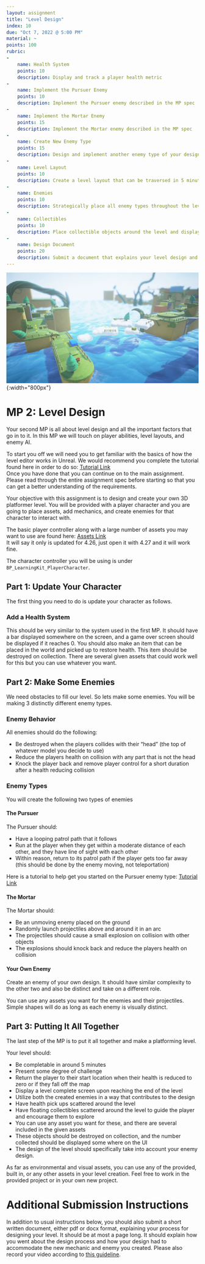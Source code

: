 ```yaml
---
layout: assignment
title: "Level Design"
index: 10
due: "Oct 7, 2022 @ 5:00 PM"
material: ~
points: 100
rubric:
-
    name: Health System
    points: 10
    description: Display and track a player health metric
-
    name: Implement the Pursuer Enemy
    points: 10
    description: Implement the Pursuer enemy described in the MP spec
-
    name: Implement the Mortar Enemy
    points: 15
    description: Implement the Mortar enemy described in the MP spec
-
    name: Create New Enemy Type
    points: 15
    description: Design and implement another enemy type of your design
-
    name: Level Layout
    points: 10
    description: Create a level layout that can be traversed in 5 minutes and has a level complete screen
-
    name: Enemies
    points: 10
    description: Strategically place all enemy types throughout the level
-
    name: Collectibles
    points: 10
    description: Place collectible objects around the level and display them on the UI
-
    name: Design Document
    points: 20
    description: Submit a document that explains your level design and design decisions
---
```

![Matrix](https://github.com/illinois-cs498gd/illinois-cs498gd.github.io/raw/main/img/platform.PNG){:width="800px"}
# MP 2: Level Design
Your second MP is all about level design and all the important factors that go in to it. In this MP we will touch on player abilities, level layouts, and enemy AI.

To start you off we will need you to get familiar with the basics of how the level editor works in Unreal. We would recommend you complete the tutorial found here in order to do so:
[Tutorial Link](https://docs.unrealengine.com/4.27/en-US/BuildingWorlds/LDQuickStart/)
<br/>
Once you have done that you can continue on to the main assignment. Please read through the entire assignment spec before starting so that you can get a better understanding of the requirements.

Your objective with this assignment is to design and create your own 3D platformer level. You will be provided with a player character and you are going to place assets, add mechanics, and create enemies for that character to interact with.

The basic player controller along with a large number of assets you may want to use are found here:
[Assets Link](https://www.unrealengine.com/marketplace/en-US/product/unreal-learning-kit-games)<br/>
It will say it only is updated for 4.26, just open it with 4.27 and it will work fine.

The character controller you will be using is under `BP_LearningKit_PlayerCharacter`.

## Part 1: Update Your Character
The first thing you need to do is update your character as follows.

### **Add a Health System**
This should be very similar to the system used in the first MP. It should have a bar displayed somewhere on the screen, and a game over screen should be displayed if it reaches 0. You should also make an item that can be placed in the world and picked up to restore health. This item should be destroyed on collection. There are several given assets that could work well for this but you can use whatever you want.

## Part 2: Make Some Enemies
We need obstacles to fill our level. So lets make some enemies. You will be making 3 distinctly different enemy types.
<br/>
### **Enemy Behavior**

All enemies should do the following:
-	Be destroyed when the players collides with their “head” (the top of whatever model you decide to use)
-	Reduce the players health on collision with any part that is not the head
-	Knock the player back and remove player control for a short duration after a health reducing collision


### **Enemy Types**

You will create the following two types of enemies

#### **The Pursuer**
The Pursuer should:
-	Have a looping patrol path that it follows
-	Run at the player when they get within a moderate distance of each other, and they have line of sight with each other
-	Within reason, return to its patrol path if the player gets too far away (this should be done by the enemy moving, not teleportation)

Here is a tutorial to help get you started on the Pursuer enemy type:
[Tutorial Link](https://drive.google.com/file/d/1zoJnzQR6WuSpxx6g3fdB4aDGg7fbOIke/view?usp=sharing)
<br/>

#### **The Mortar**
The Mortar should:
-	Be an unmoving enemy placed on the ground
-	Randomly launch projectiles above and around it in an arc
-	The projectiles should cause a small explosion on collision with other objects
-	The explosions should knock back and reduce the players health on collision

#### **Your Own Enemy**
Create an enemy of your own design. It should have similar complexity to the other two and also be distinct and take on a different role.

You can use any assets you want for the enemies and their projectiles. Simple shapes will do as long as each enemy is visually distinct.

## Part 3: Putting It All Together
The last step of the MP is to put it all together and make a platforming level.

Your level should:
- Be completable in around 5 minutes
- Present some degree of challenge
- Return the player to their start location when their health is reduced to zero or if they fall off the map
- Display a level complete screen upon reaching the end of the level
- Utilize both the created enemies in a way that contributes to the design
- Have health pick ups scattered around the level
- Have floating collectibles scattered around the level to guide the player and encourage them to explore
- You can use any asset you want for these, and there are several included in the given assets
- These objects should be destroyed on collection, and the number collected should be displayed some where on the UI
- The design of the level should specifically take into account your enemy design.

As far as environmental and visual assets, you can use any of the provided, built in, or any other assets in your level creation. Feel free to work in the provided project or in your own new project.

# Additional Submission Instructions
In addition to usual instructions below, you should also submit a short written document, either pdf or docx format, explaining your process for designing your level. It should be at most a page long. It should explain how you went about the design process and how your design had to accommodate the new mechanic and enemy you created. Please also record your video according to [this guideline](https://docs.google.com/document/d/1QY5t2wU9_6I7t4b-jneDRa7grhtQdSITzaOXVh-YKrA/edit?usp=sharing).
